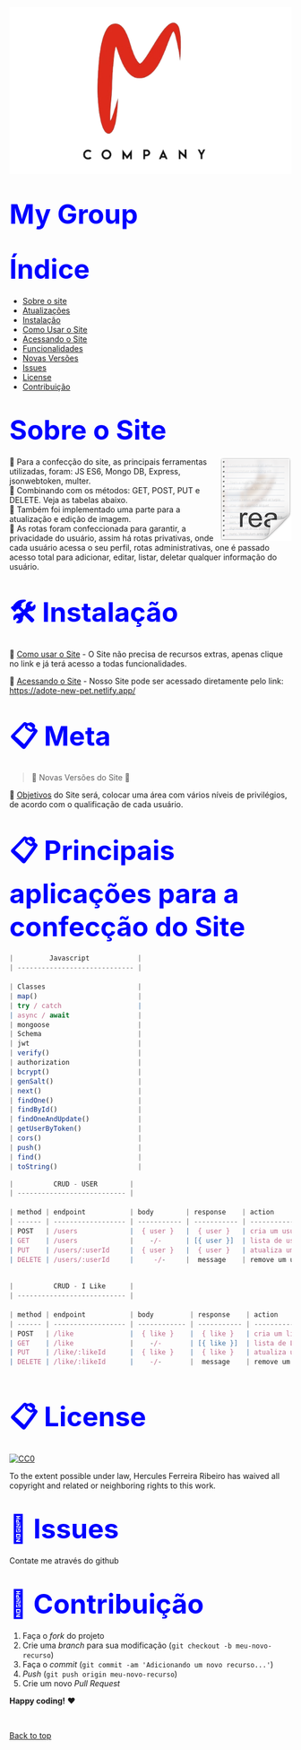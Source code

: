   <img src="./logo-m.png">
  
<h1><span style="color:blue">
<font size=30>My Group</font></span></h1>

<h1><span style="color:blue">
<font size=30>Índice</font></span></h1>

- [Sobre o site](#Sobre-o-Site)
- [Atualizações](#Atualizações)
- [Instalação](#Instalação)
- [Como Usar o Site](#Como-usar-o-Site)
- [Acessando o Site](#Acessando-usar-o-Site)
- [Funcionalidades](#Funcionalidades)
- [Novas Versões](#Novas-Versões)
- [Issues](#Issues)
- [License](#License)
- [Contribuição](#Contribuição)

<h1><span style="color:blue">
<font size=30>Sobre o Site</font></span></h1>
<img src="icon.png" align="right" />


📜 Para a confecção do site, as principais ferramentas utilizadas, foram: JS ES6, Mongo DB, Express, jsonwebtoken, multer.
<br>
📜 Combinando com os métodos: GET, POST, PUT e DELETE. Veja as tabelas abaixo.
<br>
📜 Também foi implementado uma parte para a atualização e edição de imagem.
<br>
📜 As rotas foram confeccionada para garantir, a privacidade do usuário, assim há rotas privativas, onde cada usuário acessa o seu perfil, rotas administrativas, one é passado acesso total para adicionar, editar, listar, deletar qualquer informação do usuário.
<br>

<h1><span style="color:blue">
<font size=30>🛠 Instalação</font></span></h1>

📌 [Como usar o Site](https://github.com/ai/size-limit#readme) - O Site não precisa de recursos extras, apenas clique no link e já terá acesso a todas funcionalidades.

📌 [Acessando o Site](https://github.com/ai/size-limit#readme) - Nosso Site pode ser acessado diretamente pelo link: https://adote-new-pet.netlify.app/


<h1><span style="color:blue">
<font size=30>📋 Meta
</font></span></h1>

> :construction: Novas Versões do Site :construction:

📌 [Objetivos](https://github.com/ai/size-limit#readme) do Site será, colocar uma área com vários níveis de privilégios, de acordo com o qualificação de cada usuário.



<h1><span style="color:blue">
<font size=30>📋 Principais aplicações para a confecção do Site
</font></span></h1>

```javascript
|         Javascript            |
| ----------------------------- | 

| Classes                       |
| map()                         |
| try / catch                   |
| async / await                 |
| mongoose                      |  
| Schema                        |
| jwt                           |
| verify()                      |
| authorization                 |
| bcrypt()                      |
| genSalt()                     |
| next()                        |
| findOne()                     |
| findById()                    |
| findOneAndUpdate()            | 
| getUserByToken()              |
| cors()                        |
| push()                        |
| find()                        |
| toString()                    |

```




```javascript
|          CRUD - USER        |
| --------------------------- | 

| method | endpoint           | body        | response    | action                                 |
| ------ | ------------------ | ----------- | ----------- | -------------------------------------- |
| POST   | /users             |  { user }   |  { user }   | cria um usuário no banco de dados      |
| GET    | /users             |    -/-      | [{ user }]  | lista de usuários                      |
| PUT    | /users/:userId     |  { user }   |  { user }   | atualiza um usuário no banco de dados  |
| DELETE | /users/:userId     |     -/-     |  message    | remove um usuário do banco de dados    |
  
```

```javascript
|          CRUD - I Like      |
| --------------------------- | 

| method | endpoint           | body         | response    | action                                 |
| ------ | ------------------ | ------------ | ----------- | -------------------------------------- |
| POST   | /like              |  { like }    |  { like }   | cria um like no banco de dados         |
| GET    | /like              |    -/-       | [{ like }]  | lista de Likes                         |
| PUT    | /like/:likeId      |  { like }    |  { like }   | atualiza um like no banco de dados     |
| DELETE | /like/:likeId      |    -/-       |  message    | remove um Like do banco de dados       |
   
```


<h1><span style="color:blue">
<font size=30>📋 License
</font></span></h1>

[![CC0](https://licensebuttons.net/p/zero/1.0/88x31.png)](https://creativecommons.org/publicdomain/zero/1.0/)


To the extent possible under law, Hercules Ferreira Ribeiro has waived all copyright and related or neighboring rights to this work.

<h1><span style="color:blue">
<font size=30>🐛 Issues</font></span></h1>

Contate me através do github

<h1><span style="color:blue">
<font size=30>🚀 Contribuição
</font></span></h1>

1. Faça o _fork_ do projeto
2. Crie uma _branch_ para sua modificação (`git checkout -b meu-novo-recurso`)
3. Faça o _commit_ (`git commit -am 'Adicionando um novo recurso...'`)
4. _Push_ (`git push origin meu-novo-recurso`)
5. Crie um novo _Pull Request_

**Happy coding!** :heart:

 <br>

[Back to top](#faqs)
